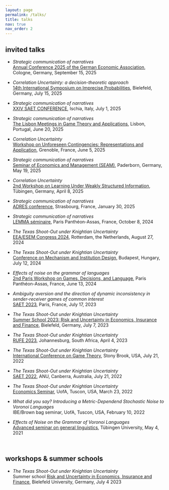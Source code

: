```yaml
---
layout: page
permalink: /talks/
title: talks
nav: true
nav_order: 2
---
```


## invited talks

  - *Strategic communication of narratives*<br>
    [Annual Conference 2025 of the German Economic Association](https://www.socialpolitik.de/de/termin/annual-conference-2025), Cologne, Germany, September 15, 2025

  - *Correlation Uncertainty: a decision-theoretic approach*<br>
    [14th International Symposium on Imprecise Probabilities](https://isipta25.sipta.org/), Bielefeld, Germany, July 15, 2025

  - *Strategic communication of narratives*<br>
    [XXIV SAET CONFERENCE](https://www.mathematical-economics-naples.eu/), Ischia, Italy, July 1, 2025

  - *Strategic communication of narratives*<br>
    [The Lisbon Meetings in Game Theory and Applications](https://www.lisbonmeetings.com/), Lisbon, Portugal, June 20, 2025

  - *Correlation Uncertainty*<br>
    [Workshop on Unforeseen Contingencies: Representations and Application](https://sites.google.com/site/aniguerdjikova/workshop-on-unforeseen-contingencies), Grenoble, France, June 5, 2025
    
  - *Strategic communication of narratives*<br>
    [Seminar of Economics and Management (SEAM)](https://wiwi.uni-paderborn.de/en/forschen/seminare-workshops-und-qualifizierungsangebote/seam), Paderborn, Germany, May 19, 2025
    
  - *Correlation Uncertainty*<br>
    [2nd Workshop on Learning Under Weakly Structured Information](https://fm.ls/luwsi2025), Tübingen, Germany, April 8, 2025
    
  - *Strategic communication of narratives*<br>
    [ADRES conference](https://adres2025.sciencesconf.org/), Strasbourg, France, January 30, 2025
    
  - *Strategic communication of narratives*<br>
    [LEMMA séminaire](http://lemma.u-paris2.fr/fr/node/11), Paris Panthéon-Assas, France, October 8, 2024

  - *The Texas Shoot-Out under Knightian Uncertainty*<br>
    [EEA/ESEM Congress 2024](https://eea-esem-congresses.org/), Rotterdam, the Netherlands, August 27, 2024

  - *The Texas Shoot-Out under Knightian Uncertainty*<br>
    [Conference on Mechanism and Institution Design](https://www.uni-corvinus.hu/ind/cmid/?lang=en), Budapest, Hungary, July 12, 2024

  - *Effects of noise on the grammar of languages*<br>
    [2nd Paris Workshop on Games, Decisions, and Language](https://game-theory.u-paris2.fr/index-2024.html), Paris Panthéon-Assas, France, June 13, 2024
  
  - *Ambiguity aversion and the direction of dynamic inconsistency in sender-receiver games of common interest*<br>
    [SAET 2023](https://saet.uiowa.edu/2023-conference/), Paris, France, July 17, 2023

  - *The Texas Shoot-Out under Knightian Uncertainty*<br>
    [Summer School 2023: Risk and Uncertainty in Economics, Insurance and Finance](https://sites.google.com/view/summer-school-23/overview), Bielefeld, Germany, July 7, 2023
      
  - *The Texas Shoot-Out under Knightian Uncertainty*<br>
    [RUFE 2023](https://sites.google.com/view/risk-and-uncertainty-2023/home/), Johannesburg, South Africa, April 4, 2023

  - *The Texas Shoot-Out under Knightian Uncertainty*<br>
    [International Conference on Game Theory](https://gtcenter.org/events/the-33rd-stony-brook-international-conference-on-game-theory/), Stony Brook, USA, July 21, 2022

  - *The Texas Shoot-Out under Knightian Uncertainty*<br>
    [SAET 2022](https://saet.uiowa.edu/2022-conference/), ANU, Canberra, Australia, July 21, 2022

  - *The Texas Shoot-Out under Knightian Uncertainty*<br>
    [Economics Seminar](https://eller.arizona.edu/events/economics-seminar-theoryexperimental-gerrit-bauch-university-bielefeld), UofA, Tuscon, USA, March 23, 2022

  - *What did you say? Introducing a Metric-Dependend Stochastic Noise to Voronoi Languages*<br>
    IBE/Brown bag seminar, UofA, Tuscon, USA, February 10, 2022

   - *Effects of Noise on the Grammar of Voronoi Languages*<br>
     [Advanced seminar on general linguistics](https://uni-tuebingen.de/en/faculties/faculty-of-humanities/departments/modern-languages/department-of-linguistics/chairs/general-linguistics/oberseminar/), Tübingen University, May 4, 2021
      
<br>

## workshops & summer schools

   - *The Texas Shoot-Out under Knightian Uncertainty*<br>
      Summer school [Risk and Uncertainty in Economics, Insurance and Finance](https://sites.google.com/view/summer-school-23/overview), Bielefeld University, Germany, July 4 2023
